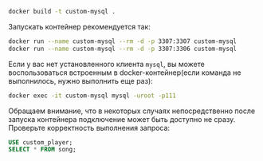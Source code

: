 ``` bash or cmd
docker build -t custom-mysql .
```

Запускать контейнер рекомендуется так:
``` bash or cmd
docker run --name custom-mysql --rm -d -p 3307:3307 custom-mysql
docker run --name custom-mysql --rm -d -p 3307:3306 custom-mysql

```

Если у вас нет установленного клиента ```mysql```, вы можете воспользоваться встроенным в docker-контейнер(если команда не выполнилось, нужно выполнить еще раз):
``` bash or cmd
docker exec -it custom-mysql mysql -uroot -p111


```
Обращаем внимание, что в некоторых случаях непосредственно после запуска контейнера подключение может быть доступно не сразу.
Проверьте корректность выполнения запроса:

``` sql
USE custom_player;
SELECT * FROM song;
```

